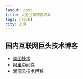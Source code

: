 ```yaml
---
layout: post
title: 大型公司博客收集
tags: [tech]
city: 上海
---
```


国内互联网巨头技术博客
---------
+ [美团技术](https://tech.meituan.com/)
+ [阿里中间件](http://jm.taobao.org/)
+ [滴滴云技术博客](https://blog.didiyun.com/)
